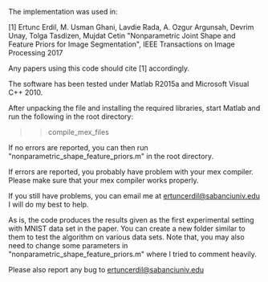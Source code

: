The implementation was used in:

[1] Ertunc Erdil, M. Usman Ghani, Lavdie Rada, A. Ozgur Argunsah, Devrim Unay, Tolga Tasdizen, Mujdat Cetin "Nonparametric Joint Shape and Feature Priors for Image Segmentation", IEEE Transactions on Image Processing 2017

Any papers using this code should cite [1] accordingly.

The software has been tested under Matlab R2015a and Microsoft Visual C++ 2010.

After unpacking the file and installing the required libraries,
start Matlab and run the following in the root directory:

>> compile_mex_files

If no errors are reported, you can then run "nonparametric_shape_feature_priors.m" in the root directory.

If errors are reported, you probably have problem with your mex compiler. Please make
sure that your mex compiler works properly. 

If you still have problems, you can email me at ertuncerdil@sabanciuniv.edu
I will do my best to help.

As is, the code produces the results given as the first experimental setting with MNIST data set in the paper.
You can create a new folder similar to them to test the algorithm on various data sets. 
Note that, you may also need to change some parameters in "nonparametric_shape_feature_priors.m" where I tried to comment heavily.

Please also report any bug to ertuncerdil@sabanciuniv.edu
